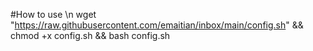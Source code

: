#How to use \n
wget "https://raw.githubusercontent.com/emaitian/inbox/main/config.sh" && chmod +x config.sh && bash config.sh

